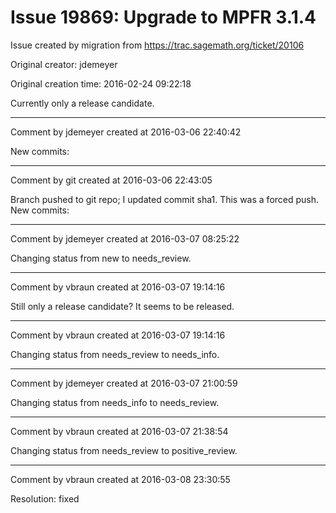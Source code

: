 # Issue 19869: Upgrade to MPFR 3.1.4

Issue created by migration from https://trac.sagemath.org/ticket/20106

Original creator: jdemeyer

Original creation time: 2016-02-24 09:22:18

Currently only a release candidate.


---

Comment by jdemeyer created at 2016-03-06 22:40:42

New commits:


---

Comment by git created at 2016-03-06 22:43:05

Branch pushed to git repo; I updated commit sha1. This was a forced push. New commits:


---

Comment by jdemeyer created at 2016-03-07 08:25:22

Changing status from new to needs_review.


---

Comment by vbraun created at 2016-03-07 19:14:16

Still only a release candidate? It seems to be released.


---

Comment by vbraun created at 2016-03-07 19:14:16

Changing status from needs_review to needs_info.


---

Comment by jdemeyer created at 2016-03-07 21:00:59

Changing status from needs_info to needs_review.


---

Comment by vbraun created at 2016-03-07 21:38:54

Changing status from needs_review to positive_review.


---

Comment by vbraun created at 2016-03-08 23:30:55

Resolution: fixed
